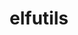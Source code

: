 ---
title: "elfutils"
layout: cache
categories: [package, develop]
meta: {"versions": ["0.186", "0.188", "0.189"], "compilers": ["gcc@=11.1.0", "gcc@=11.3.0", "gcc@=7.3.1", "gcc@=7.5.0", "oneapi@=2023.0.0", "oneapi@=2023.2.0"], "oss": ["amzn2", "ubuntu18.04", "ubuntu20.04", "ubuntu22.04"], "platforms": ["linux"], "targets": ["aarch64", "graviton2", "neoverse_n1", "ppc64le", "x86_64", "x86_64_v3"], "stacks": ["e4s-oneapi", "ml-linux-x86_64-cpu", "ml-linux-x86_64-cuda", "ml-linux-x86_64-rocm", "root", "tutorial"], "num_specs": 76, "num_specs_by_stack": {"root": 76, "e4s-oneapi": 4, "ml-linux-x86_64-cpu": 1, "ml-linux-x86_64-rocm": 1, "tutorial": 1, "ml-linux-x86_64-cuda": 1}}
spec_details: [{"hash": "dmlyrj4yqt5qxak7giy7v6u32i5ds4f5", "compiler": "gcc@=7.3.1", "versions": ["0.186"], "os": "amzn2", "platform": "linux", "target": "aarch64", "variants": ["~bzip2", "~debuginfod", "+nls", "~xz"], "stacks": ["root"], "size": "-", "tarball": "https://binaries.spack.io/develop/build_cache/linux-amzn2-aarch64/gcc-7.3.1/elfutils-0.186/linux-amzn2-aarch64-gcc-7.3.1-elfutils-0.186-dmlyrj4yqt5qxak7giy7v6u32i5ds4f5.spack"}, {"hash": "xpvce6hctidb6j6lhf72vfvb7spoipfh", "compiler": "gcc@=7.3.1", "versions": ["0.186"], "os": "amzn2", "platform": "linux", "target": "aarch64", "variants": ["~bzip2", "~debuginfod", "+nls", "~xz"], "stacks": ["root"], "size": "-", "tarball": "https://binaries.spack.io/develop/build_cache/linux-amzn2-aarch64/gcc-7.3.1/elfutils-0.186/linux-amzn2-aarch64-gcc-7.3.1-elfutils-0.186-xpvce6hctidb6j6lhf72vfvb7spoipfh.spack"}, {"hash": "3w3rmzmqxff7f66hko2ctra6ag7rkcar", "compiler": "gcc@=7.3.1", "versions": ["0.186"], "os": "amzn2", "platform": "linux", "target": "aarch64", "variants": ["~bzip2", "~debuginfod", "+nls", "~xz"], "stacks": ["root"], "size": "-", "tarball": "https://binaries.spack.io/develop/build_cache/linux-amzn2-aarch64/gcc-7.3.1/elfutils-0.186/linux-amzn2-aarch64-gcc-7.3.1-elfutils-0.186-3w3rmzmqxff7f66hko2ctra6ag7rkcar.spack"}, {"hash": "qxjgxkwlzhhztft22v2hymscfv2va6aa", "compiler": "gcc@=7.3.1", "versions": ["0.186"], "os": "amzn2", "platform": "linux", "target": "aarch64", "variants": ["~bzip2", "~debuginfod", "+nls", "~xz"], "stacks": ["root"], "size": "-", "tarball": "https://binaries.spack.io/develop/build_cache/linux-amzn2-aarch64/gcc-7.3.1/elfutils-0.186/linux-amzn2-aarch64-gcc-7.3.1-elfutils-0.186-qxjgxkwlzhhztft22v2hymscfv2va6aa.spack"}, {"hash": "3ya5dcn62k7llxeh4tsyl7xjymggbgy5", "compiler": "gcc@=7.3.1", "versions": ["0.188"], "os": "amzn2", "platform": "linux", "target": "aarch64", "variants": ["build_system=autotools", "~bzip2", "~debuginfod", "+nls", "~xz", "~zstd"], "stacks": ["root"], "size": "-", "tarball": "https://binaries.spack.io/develop/build_cache/linux-amzn2-aarch64/gcc-7.3.1/elfutils-0.188/linux-amzn2-aarch64-gcc-7.3.1-elfutils-0.188-3ya5dcn62k7llxeh4tsyl7xjymggbgy5.spack"}, {"hash": "6jj45xgkgu2l43dyk5bxq5ajeouhpmwk", "compiler": "gcc@=7.3.1", "versions": ["0.186"], "os": "amzn2", "platform": "linux", "target": "aarch64", "variants": ["~bzip2", "~debuginfod", "+nls", "~xz"], "stacks": ["root"], "size": "-", "tarball": "https://binaries.spack.io/develop/build_cache/linux-amzn2-aarch64/gcc-7.3.1/elfutils-0.186/linux-amzn2-aarch64-gcc-7.3.1-elfutils-0.186-6jj45xgkgu2l43dyk5bxq5ajeouhpmwk.spack"}, {"hash": "grpik2sqac2gifxpuk7g5jg6wukqapia", "compiler": "gcc@=7.3.1", "versions": ["0.189"], "os": "amzn2", "platform": "linux", "target": "aarch64", "variants": ["build_system=autotools", "~bzip2", "~debuginfod", "+nls", "~xz", "~zstd"], "stacks": ["root"], "size": "-", "tarball": "https://binaries.spack.io/develop/build_cache/linux-amzn2-aarch64/gcc-7.3.1/elfutils-0.189/linux-amzn2-aarch64-gcc-7.3.1-elfutils-0.189-grpik2sqac2gifxpuk7g5jg6wukqapia.spack"}, {"hash": "xlpz2kbtqggi3nxyklnyuu5pxtb76bpf", "compiler": "gcc@=7.3.1", "versions": ["0.189"], "os": "amzn2", "platform": "linux", "target": "aarch64", "variants": ["build_system=autotools", "~bzip2", "~debuginfod", "+nls", "~xz", "~zstd"], "stacks": ["root"], "size": "-", "tarball": "https://binaries.spack.io/develop/build_cache/linux-amzn2-aarch64/gcc-7.3.1/elfutils-0.189/linux-amzn2-aarch64-gcc-7.3.1-elfutils-0.189-xlpz2kbtqggi3nxyklnyuu5pxtb76bpf.spack"}, {"hash": "v7zao6fvfap36caqugueixawxhjcmskm", "compiler": "gcc@=7.3.1", "versions": ["0.189"], "os": "amzn2", "platform": "linux", "target": "aarch64", "variants": ["build_system=autotools", "~bzip2", "~debuginfod", "+nls", "~xz", "~zstd"], "stacks": ["root"], "size": "-", "tarball": "https://binaries.spack.io/develop/build_cache/linux-amzn2-aarch64/gcc-7.3.1/elfutils-0.189/linux-amzn2-aarch64-gcc-7.3.1-elfutils-0.189-v7zao6fvfap36caqugueixawxhjcmskm.spack"}, {"hash": "ju2z6uukwvncogq7mcjjba3kpxfiwhkq", "compiler": "gcc@=7.3.1", "versions": ["0.189"], "os": "amzn2", "platform": "linux", "target": "aarch64", "variants": ["build_system=autotools", "~bzip2", "~debuginfod", "+nls", "~xz", "~zstd"], "stacks": ["root"], "size": "-", "tarball": "https://binaries.spack.io/develop/build_cache/linux-amzn2-aarch64/gcc-7.3.1/elfutils-0.189/linux-amzn2-aarch64-gcc-7.3.1-elfutils-0.189-ju2z6uukwvncogq7mcjjba3kpxfiwhkq.spack"}, {"hash": "mvnp7logbddi6hcdxwwr44lhmpqrb2dh", "compiler": "gcc@=7.3.1", "versions": ["0.189"], "os": "amzn2", "platform": "linux", "target": "aarch64", "variants": ["build_system=autotools", "~debuginfod", "+nls"], "stacks": ["root"], "size": "-", "tarball": "https://binaries.spack.io/develop/build_cache/linux-amzn2-aarch64/gcc-7.3.1/elfutils-0.189/linux-amzn2-aarch64-gcc-7.3.1-elfutils-0.189-mvnp7logbddi6hcdxwwr44lhmpqrb2dh.spack"}, {"hash": "kdnyejj7uley2v35l3xik4ujt2ahlsgr", "compiler": "gcc@=7.3.1", "versions": ["0.189"], "os": "amzn2", "platform": "linux", "target": "aarch64", "variants": ["build_system=autotools", "~bzip2", "~debuginfod", "+nls", "~xz", "~zstd"], "stacks": ["root"], "size": "-", "tarball": "https://binaries.spack.io/develop/build_cache/linux-amzn2-aarch64/gcc-7.3.1/elfutils-0.189/linux-amzn2-aarch64-gcc-7.3.1-elfutils-0.189-kdnyejj7uley2v35l3xik4ujt2ahlsgr.spack"}, {"hash": "vqbxrjzzspt5spedh5zhlm2ajrikicdr", "compiler": "gcc@=7.3.1", "versions": ["0.186"], "os": "amzn2", "platform": "linux", "target": "graviton2", "variants": ["~bzip2", "~debuginfod", "+nls", "~xz"], "stacks": ["root"], "size": "-", "tarball": "https://binaries.spack.io/develop/build_cache/linux-amzn2-graviton2/gcc-7.3.1/elfutils-0.186/linux-amzn2-graviton2-gcc-7.3.1-elfutils-0.186-vqbxrjzzspt5spedh5zhlm2ajrikicdr.spack"}, {"hash": "v6djdtgintgqey3zpjmkbcwonjkeejdz", "compiler": "gcc@=7.3.1", "versions": ["0.186"], "os": "amzn2", "platform": "linux", "target": "graviton2", "variants": ["~bzip2", "~debuginfod", "+nls", "~xz"], "stacks": ["root"], "size": "-", "tarball": "https://binaries.spack.io/develop/build_cache/linux-amzn2-graviton2/gcc-7.3.1/elfutils-0.186/linux-amzn2-graviton2-gcc-7.3.1-elfutils-0.186-v6djdtgintgqey3zpjmkbcwonjkeejdz.spack"}, {"hash": "ao3a47gkoo3j2g4pdpvxqph2mcpufzlu", "compiler": "gcc@=7.3.1", "versions": ["0.186"], "os": "amzn2", "platform": "linux", "target": "graviton2", "variants": ["~bzip2", "~debuginfod", "+nls", "~xz"], "stacks": ["root"], "size": "-", "tarball": "https://binaries.spack.io/develop/build_cache/linux-amzn2-graviton2/gcc-7.3.1/elfutils-0.186/linux-amzn2-graviton2-gcc-7.3.1-elfutils-0.186-ao3a47gkoo3j2g4pdpvxqph2mcpufzlu.spack"}, {"hash": "i4rrif3gqp4sptnxfrg4i75cblfix55p", "compiler": "gcc@=7.3.1", "versions": ["0.186"], "os": "amzn2", "platform": "linux", "target": "graviton2", "variants": ["~bzip2", "~debuginfod", "+nls", "~xz"], "stacks": ["root"], "size": "-", "tarball": "https://binaries.spack.io/develop/build_cache/linux-amzn2-graviton2/gcc-7.3.1/elfutils-0.186/linux-amzn2-graviton2-gcc-7.3.1-elfutils-0.186-i4rrif3gqp4sptnxfrg4i75cblfix55p.spack"}, {"hash": "7ohrxmtwppl737udnyhtatfl2bocsxl7", "compiler": "gcc@=7.3.1", "versions": ["0.186"], "os": "amzn2", "platform": "linux", "target": "graviton2", "variants": ["~bzip2", "~debuginfod", "+nls", "~xz"], "stacks": ["root"], "size": "-", "tarball": "https://binaries.spack.io/develop/build_cache/linux-amzn2-graviton2/gcc-7.3.1/elfutils-0.186/linux-amzn2-graviton2-gcc-7.3.1-elfutils-0.186-7ohrxmtwppl737udnyhtatfl2bocsxl7.spack"}, {"hash": "jggmmorzrdq7cqlhkkjjogpwufuwmeuq", "compiler": "gcc@=7.3.1", "versions": ["0.186"], "os": "amzn2", "platform": "linux", "target": "graviton2", "variants": ["~bzip2", "~debuginfod", "+nls", "~xz"], "stacks": ["root"], "size": "-", "tarball": "https://binaries.spack.io/develop/build_cache/linux-amzn2-graviton2/gcc-7.3.1/elfutils-0.186/linux-amzn2-graviton2-gcc-7.3.1-elfutils-0.186-jggmmorzrdq7cqlhkkjjogpwufuwmeuq.spack"}, {"hash": "nxulngmqdblqjuq4kax7hzypaieca56a", "compiler": "gcc@=7.3.1", "versions": ["0.188"], "os": "amzn2", "platform": "linux", "target": "neoverse_n1", "variants": ["build_system=autotools", "~bzip2", "~debuginfod", "+nls", "~xz", "~zstd"], "stacks": ["root"], "size": "-", "tarball": "https://binaries.spack.io/develop/build_cache/linux-amzn2-neoverse_n1/gcc-7.3.1/elfutils-0.188/linux-amzn2-neoverse_n1-gcc-7.3.1-elfutils-0.188-nxulngmqdblqjuq4kax7hzypaieca56a.spack"}, {"hash": "pdszdqvhg4uox3fkoqswegh6dy7firx6", "compiler": "gcc@=7.3.1", "versions": ["0.189"], "os": "amzn2", "platform": "linux", "target": "neoverse_n1", "variants": ["build_system=autotools", "~bzip2", "~debuginfod", "+nls", "~xz", "~zstd"], "stacks": ["root"], "size": "-", "tarball": "https://binaries.spack.io/develop/build_cache/linux-amzn2-neoverse_n1/gcc-7.3.1/elfutils-0.189/linux-amzn2-neoverse_n1-gcc-7.3.1-elfutils-0.189-pdszdqvhg4uox3fkoqswegh6dy7firx6.spack"}, {"hash": "ghz5h3gaatbpsag4pp4md7b7enpecstf", "compiler": "gcc@=7.3.1", "versions": ["0.189"], "os": "amzn2", "platform": "linux", "target": "neoverse_n1", "variants": ["build_system=autotools", "~bzip2", "~debuginfod", "+nls", "~xz", "~zstd"], "stacks": ["root"], "size": "-", "tarball": "https://binaries.spack.io/develop/build_cache/linux-amzn2-neoverse_n1/gcc-7.3.1/elfutils-0.189/linux-amzn2-neoverse_n1-gcc-7.3.1-elfutils-0.189-ghz5h3gaatbpsag4pp4md7b7enpecstf.spack"}, {"hash": "xxt7dbkdmy4lioyhpjq6i7cjzgga5o3k", "compiler": "gcc@=7.3.1", "versions": ["0.189"], "os": "amzn2", "platform": "linux", "target": "neoverse_n1", "variants": ["build_system=autotools", "~bzip2", "~debuginfod", "+nls", "~xz", "~zstd"], "stacks": ["root"], "size": "-", "tarball": "https://binaries.spack.io/develop/build_cache/linux-amzn2-neoverse_n1/gcc-7.3.1/elfutils-0.189/linux-amzn2-neoverse_n1-gcc-7.3.1-elfutils-0.189-xxt7dbkdmy4lioyhpjq6i7cjzgga5o3k.spack"}, {"hash": "wh5mh5e4wmk722old6p2ddqmtosbmg2d", "compiler": "gcc@=7.3.1", "versions": ["0.189"], "os": "amzn2", "platform": "linux", "target": "neoverse_n1", "variants": ["build_system=autotools", "~debuginfod", "+nls"], "stacks": ["root"], "size": "-", "tarball": "https://binaries.spack.io/develop/build_cache/linux-amzn2-neoverse_n1/gcc-7.3.1/elfutils-0.189/linux-amzn2-neoverse_n1-gcc-7.3.1-elfutils-0.189-wh5mh5e4wmk722old6p2ddqmtosbmg2d.spack"}, {"hash": "htdd2otoj7eorqijh4ekfxpskmxtjpj5", "compiler": "gcc@=7.3.1", "versions": ["0.189"], "os": "amzn2", "platform": "linux", "target": "neoverse_n1", "variants": ["build_system=autotools", "~bzip2", "~debuginfod", "+nls", "~xz", "~zstd"], "stacks": ["root"], "size": "-", "tarball": "https://binaries.spack.io/develop/build_cache/linux-amzn2-neoverse_n1/gcc-7.3.1/elfutils-0.189/linux-amzn2-neoverse_n1-gcc-7.3.1-elfutils-0.189-htdd2otoj7eorqijh4ekfxpskmxtjpj5.spack"}, {"hash": "4i6hliezye64k27lfwe4at3k7uvdcod4", "compiler": "gcc@=7.3.1", "versions": ["0.189"], "os": "amzn2", "platform": "linux", "target": "neoverse_n1", "variants": ["build_system=autotools", "~bzip2", "~debuginfod", "+nls", "~xz", "~zstd"], "stacks": ["root"], "size": "-", "tarball": "https://binaries.spack.io/develop/build_cache/linux-amzn2-neoverse_n1/gcc-7.3.1/elfutils-0.189/linux-amzn2-neoverse_n1-gcc-7.3.1-elfutils-0.189-4i6hliezye64k27lfwe4at3k7uvdcod4.spack"}, {"hash": "ydu4i2eijmse4gdxvfoka5heqcjfted7", "compiler": "gcc@=7.3.1", "versions": ["0.186"], "os": "amzn2", "platform": "linux", "target": "x86_64_v3", "variants": ["~bzip2", "~debuginfod", "+nls", "~xz"], "stacks": ["root"], "size": "-", "tarball": "https://binaries.spack.io/develop/build_cache/linux-amzn2-x86_64_v3/gcc-7.3.1/elfutils-0.186/linux-amzn2-x86_64_v3-gcc-7.3.1-elfutils-0.186-ydu4i2eijmse4gdxvfoka5heqcjfted7.spack"}, {"hash": "xje5j47ma664yapprbjjurvgw53d4oqk", "compiler": "gcc@=7.3.1", "versions": ["0.186"], "os": "amzn2", "platform": "linux", "target": "x86_64_v3", "variants": ["~bzip2", "~debuginfod", "+nls", "~xz"], "stacks": ["root"], "size": "-", "tarball": "https://binaries.spack.io/develop/build_cache/linux-amzn2-x86_64_v3/gcc-7.3.1/elfutils-0.186/linux-amzn2-x86_64_v3-gcc-7.3.1-elfutils-0.186-xje5j47ma664yapprbjjurvgw53d4oqk.spack"}, {"hash": "mdaehaj5lmt5ykq5w5a6yilgaatva5lj", "compiler": "gcc@=7.3.1", "versions": ["0.186"], "os": "amzn2", "platform": "linux", "target": "x86_64_v3", "variants": ["~bzip2", "~debuginfod", "+nls", "~xz"], "stacks": ["root"], "size": "-", "tarball": "https://binaries.spack.io/develop/build_cache/linux-amzn2-x86_64_v3/gcc-7.3.1/elfutils-0.186/linux-amzn2-x86_64_v3-gcc-7.3.1-elfutils-0.186-mdaehaj5lmt5ykq5w5a6yilgaatva5lj.spack"}, {"hash": "dqmw47b5rxktktoap5i2nkbkami3n4hc", "compiler": "gcc@=7.3.1", "versions": ["0.188"], "os": "amzn2", "platform": "linux", "target": "x86_64_v3", "variants": ["build_system=autotools", "~bzip2", "~debuginfod", "+nls", "~xz", "~zstd"], "stacks": ["root"], "size": "-", "tarball": "https://binaries.spack.io/develop/build_cache/linux-amzn2-x86_64_v3/gcc-7.3.1/elfutils-0.188/linux-amzn2-x86_64_v3-gcc-7.3.1-elfutils-0.188-dqmw47b5rxktktoap5i2nkbkami3n4hc.spack"}, {"hash": "5qpfzxlkeov5zsp2m4yrz7kaueed4qtp", "compiler": "gcc@=7.3.1", "versions": ["0.186"], "os": "amzn2", "platform": "linux", "target": "x86_64_v3", "variants": ["~bzip2", "~debuginfod", "+nls", "~xz"], "stacks": ["root"], "size": "-", "tarball": "https://binaries.spack.io/develop/build_cache/linux-amzn2-x86_64_v3/gcc-7.3.1/elfutils-0.186/linux-amzn2-x86_64_v3-gcc-7.3.1-elfutils-0.186-5qpfzxlkeov5zsp2m4yrz7kaueed4qtp.spack"}, {"hash": "s6bffmfg5rgceotqzcaeyfh2ihg2p34g", "compiler": "gcc@=7.3.1", "versions": ["0.186"], "os": "amzn2", "platform": "linux", "target": "x86_64_v3", "variants": ["~bzip2", "~debuginfod", "+nls", "~xz"], "stacks": ["root"], "size": "-", "tarball": "https://binaries.spack.io/develop/build_cache/linux-amzn2-x86_64_v3/gcc-7.3.1/elfutils-0.186/linux-amzn2-x86_64_v3-gcc-7.3.1-elfutils-0.186-s6bffmfg5rgceotqzcaeyfh2ihg2p34g.spack"}, {"hash": "24urgv5fzmdg4emosp2fa5jp2m7kml2z", "compiler": "gcc@=7.3.1", "versions": ["0.186"], "os": "amzn2", "platform": "linux", "target": "x86_64_v3", "variants": ["~bzip2", "~debuginfod", "+nls", "~xz"], "stacks": ["root"], "size": "-", "tarball": "https://binaries.spack.io/develop/build_cache/linux-amzn2-x86_64_v3/gcc-7.3.1/elfutils-0.186/linux-amzn2-x86_64_v3-gcc-7.3.1-elfutils-0.186-24urgv5fzmdg4emosp2fa5jp2m7kml2z.spack"}, {"hash": "axp4atgksh4tawicjxeugwsf7gla2fqt", "compiler": "gcc@=7.3.1", "versions": ["0.189"], "os": "amzn2", "platform": "linux", "target": "x86_64_v3", "variants": ["build_system=autotools", "~bzip2", "~debuginfod", "+nls", "~xz", "~zstd"], "stacks": ["root"], "size": "-", "tarball": "https://binaries.spack.io/develop/build_cache/linux-amzn2-x86_64_v3/gcc-7.3.1/elfutils-0.189/linux-amzn2-x86_64_v3-gcc-7.3.1-elfutils-0.189-axp4atgksh4tawicjxeugwsf7gla2fqt.spack"}, {"hash": "blyk2bb2aynctze2ythatlangeaugzh2", "compiler": "gcc@=7.3.1", "versions": ["0.189"], "os": "amzn2", "platform": "linux", "target": "x86_64_v3", "variants": ["build_system=autotools", "~debuginfod", "+nls"], "stacks": ["root"], "size": "-", "tarball": "https://binaries.spack.io/develop/build_cache/linux-amzn2-x86_64_v3/gcc-7.3.1/elfutils-0.189/linux-amzn2-x86_64_v3-gcc-7.3.1-elfutils-0.189-blyk2bb2aynctze2ythatlangeaugzh2.spack"}, {"hash": "l2df6funq2sd2cbkzbwy3azcxnzfx37i", "compiler": "gcc@=7.3.1", "versions": ["0.189"], "os": "amzn2", "platform": "linux", "target": "x86_64_v3", "variants": ["build_system=autotools", "~bzip2", "~debuginfod", "+nls", "~xz", "~zstd"], "stacks": ["root"], "size": "-", "tarball": "https://binaries.spack.io/develop/build_cache/linux-amzn2-x86_64_v3/gcc-7.3.1/elfutils-0.189/linux-amzn2-x86_64_v3-gcc-7.3.1-elfutils-0.189-l2df6funq2sd2cbkzbwy3azcxnzfx37i.spack"}, {"hash": "quo5x3rm3qmjryffuk7b63cqmxkoicfu", "compiler": "gcc@=7.3.1", "versions": ["0.189"], "os": "amzn2", "platform": "linux", "target": "x86_64_v3", "variants": ["build_system=autotools", "~bzip2", "~debuginfod", "+nls", "~xz", "~zstd"], "stacks": ["root"], "size": "-", "tarball": "https://binaries.spack.io/develop/build_cache/linux-amzn2-x86_64_v3/gcc-7.3.1/elfutils-0.189/linux-amzn2-x86_64_v3-gcc-7.3.1-elfutils-0.189-quo5x3rm3qmjryffuk7b63cqmxkoicfu.spack"}, {"hash": "45b3qiwsn4pyudvnq2k4nalsvzhtkkhj", "compiler": "gcc@=7.3.1", "versions": ["0.189"], "os": "amzn2", "platform": "linux", "target": "x86_64_v3", "variants": ["build_system=autotools", "~bzip2", "~debuginfod", "+nls", "~xz", "~zstd"], "stacks": ["root"], "size": "-", "tarball": "https://binaries.spack.io/develop/build_cache/linux-amzn2-x86_64_v3/gcc-7.3.1/elfutils-0.189/linux-amzn2-x86_64_v3-gcc-7.3.1-elfutils-0.189-45b3qiwsn4pyudvnq2k4nalsvzhtkkhj.spack"}, {"hash": "667ezptr4fkg3gzniirxg4kolo37szlk", "compiler": "gcc@=7.3.1", "versions": ["0.189"], "os": "amzn2", "platform": "linux", "target": "x86_64_v3", "variants": ["build_system=autotools", "~bzip2", "~debuginfod", "+nls", "~xz", "~zstd"], "stacks": ["root"], "size": "-", "tarball": "https://binaries.spack.io/develop/build_cache/linux-amzn2-x86_64_v3/gcc-7.3.1/elfutils-0.189/linux-amzn2-x86_64_v3-gcc-7.3.1-elfutils-0.189-667ezptr4fkg3gzniirxg4kolo37szlk.spack"}, {"hash": "p7tkbv2cei2jkdjfdjvfhjc7wgksn5ua", "compiler": "gcc@=7.5.0", "versions": ["0.186"], "os": "ubuntu18.04", "platform": "linux", "target": "x86_64", "variants": ["~bzip2", "~debuginfod", "+nls", "~xz"], "stacks": ["root"], "size": "-", "tarball": "https://binaries.spack.io/develop/build_cache/linux-ubuntu18.04-x86_64/gcc-7.5.0/elfutils-0.186/linux-ubuntu18.04-x86_64-gcc-7.5.0-elfutils-0.186-p7tkbv2cei2jkdjfdjvfhjc7wgksn5ua.spack"}, {"hash": "rcrcxl3zhckht6q5pqgljirqbnstab5k", "compiler": "gcc@=7.5.0", "versions": ["0.186"], "os": "ubuntu18.04", "platform": "linux", "target": "x86_64", "variants": ["~bzip2", "~debuginfod", "+nls", "~xz"], "stacks": ["root"], "size": "-", "tarball": "https://binaries.spack.io/develop/build_cache/linux-ubuntu18.04-x86_64/gcc-7.5.0/elfutils-0.186/linux-ubuntu18.04-x86_64-gcc-7.5.0-elfutils-0.186-rcrcxl3zhckht6q5pqgljirqbnstab5k.spack"}, {"hash": "rx7mzt67zooqah4yxhfgrwfkkx3k2oey", "compiler": "gcc@=7.5.0", "versions": ["0.186"], "os": "ubuntu18.04", "platform": "linux", "target": "x86_64", "variants": ["~bzip2", "~debuginfod", "+nls", "~xz"], "stacks": ["root"], "size": "-", "tarball": "https://binaries.spack.io/develop/build_cache/linux-ubuntu18.04-x86_64/gcc-7.5.0/elfutils-0.186/linux-ubuntu18.04-x86_64-gcc-7.5.0-elfutils-0.186-rx7mzt67zooqah4yxhfgrwfkkx3k2oey.spack"}, {"hash": "qcaqothzakfo4ttlrzagqyzs4dhky7di", "compiler": "gcc@=7.5.0", "versions": ["0.186"], "os": "ubuntu18.04", "platform": "linux", "target": "x86_64", "variants": ["~bzip2", "~debuginfod", "+nls", "~xz"], "stacks": ["root"], "size": "-", "tarball": "https://binaries.spack.io/develop/build_cache/linux-ubuntu18.04-x86_64/gcc-7.5.0/elfutils-0.186/linux-ubuntu18.04-x86_64-gcc-7.5.0-elfutils-0.186-qcaqothzakfo4ttlrzagqyzs4dhky7di.spack"}, {"hash": "buw4tbjaz7sqxuqqkrknth7zh3chc6m3", "compiler": "gcc@=7.5.0", "versions": ["0.186"], "os": "ubuntu18.04", "platform": "linux", "target": "x86_64", "variants": ["~bzip2", "~debuginfod", "+nls", "~xz"], "stacks": ["root"], "size": "-", "tarball": "https://binaries.spack.io/develop/build_cache/linux-ubuntu18.04-x86_64/gcc-7.5.0/elfutils-0.186/linux-ubuntu18.04-x86_64-gcc-7.5.0-elfutils-0.186-buw4tbjaz7sqxuqqkrknth7zh3chc6m3.spack"}, {"hash": "w6nxwzk353pqvg3mglewv6egn34kobqa", "compiler": "gcc@=7.5.0", "versions": ["0.186"], "os": "ubuntu18.04", "platform": "linux", "target": "x86_64", "variants": ["~bzip2", "~debuginfod", "+nls", "~xz"], "stacks": ["root"], "size": "-", "tarball": "https://binaries.spack.io/develop/build_cache/linux-ubuntu18.04-x86_64/gcc-7.5.0/elfutils-0.186/linux-ubuntu18.04-x86_64-gcc-7.5.0-elfutils-0.186-w6nxwzk353pqvg3mglewv6egn34kobqa.spack"}, {"hash": "hpg5q6j2rh3kw47lyuyltoupiyrivliq", "compiler": "gcc@=7.5.0", "versions": ["0.186"], "os": "ubuntu18.04", "platform": "linux", "target": "x86_64", "variants": ["~bzip2", "~debuginfod", "+nls", "~xz"], "stacks": ["root"], "size": "-", "tarball": "https://binaries.spack.io/develop/build_cache/linux-ubuntu18.04-x86_64/gcc-7.5.0/elfutils-0.186/linux-ubuntu18.04-x86_64-gcc-7.5.0-elfutils-0.186-hpg5q6j2rh3kw47lyuyltoupiyrivliq.spack"}, {"hash": "jzgkzlv6itoqnrjbz2eirhdycu4cwpk3", "compiler": "gcc@=7.5.0", "versions": ["0.186"], "os": "ubuntu18.04", "platform": "linux", "target": "x86_64", "variants": ["~bzip2", "~debuginfod", "+nls", "~xz"], "stacks": ["root"], "size": "-", "tarball": "https://binaries.spack.io/develop/build_cache/linux-ubuntu18.04-x86_64/gcc-7.5.0/elfutils-0.186/linux-ubuntu18.04-x86_64-gcc-7.5.0-elfutils-0.186-jzgkzlv6itoqnrjbz2eirhdycu4cwpk3.spack"}, {"hash": "ehp46cecdyss6rg773avp5vmnzxy2to3", "compiler": "gcc@=7.5.0", "versions": ["0.186"], "os": "ubuntu18.04", "platform": "linux", "target": "x86_64", "variants": ["~bzip2", "~debuginfod", "+nls", "~xz"], "stacks": ["root"], "size": "-", "tarball": "https://binaries.spack.io/develop/build_cache/linux-ubuntu18.04-x86_64/gcc-7.5.0/elfutils-0.186/linux-ubuntu18.04-x86_64-gcc-7.5.0-elfutils-0.186-ehp46cecdyss6rg773avp5vmnzxy2to3.spack"}, {"hash": "q4vpzj44vhzsnx46buop6322borltlxw", "compiler": "gcc@=7.5.0", "versions": ["0.189"], "os": "ubuntu18.04", "platform": "linux", "target": "x86_64", "variants": ["build_system=autotools", "~bzip2", "~debuginfod", "+nls", "~xz", "~zstd"], "stacks": ["root"], "size": "-", "tarball": "https://binaries.spack.io/develop/build_cache/linux-ubuntu18.04-x86_64/gcc-7.5.0/elfutils-0.189/linux-ubuntu18.04-x86_64-gcc-7.5.0-elfutils-0.189-q4vpzj44vhzsnx46buop6322borltlxw.spack"}, {"hash": "lcec3mzo5vfymy7kzulxcf5i5wakv6p5", "compiler": "gcc@=7.5.0", "versions": ["0.189"], "os": "ubuntu18.04", "platform": "linux", "target": "x86_64_v3", "variants": ["build_system=autotools", "~bzip2", "~debuginfod", "+nls", "~xz", "~zstd"], "stacks": ["root"], "size": "-", "tarball": "https://binaries.spack.io/develop/build_cache/linux-ubuntu18.04-x86_64_v3/gcc-7.5.0/elfutils-0.189/linux-ubuntu18.04-x86_64_v3-gcc-7.5.0-elfutils-0.189-lcec3mzo5vfymy7kzulxcf5i5wakv6p5.spack"}, {"hash": "7uwetncagmzr3zfllpxmuocxtwwqvqqn", "compiler": "gcc@=7.5.0", "versions": ["0.189"], "os": "ubuntu18.04", "platform": "linux", "target": "x86_64_v3", "variants": ["build_system=autotools", "~bzip2", "~debuginfod", "+nls", "~xz", "~zstd"], "stacks": ["root"], "size": "-", "tarball": "https://binaries.spack.io/develop/build_cache/linux-ubuntu18.04-x86_64_v3/gcc-7.5.0/elfutils-0.189/linux-ubuntu18.04-x86_64_v3-gcc-7.5.0-elfutils-0.189-7uwetncagmzr3zfllpxmuocxtwwqvqqn.spack"}, {"hash": "g5ahojbop5raijtp2eyxsextqm2jd7wc", "compiler": "gcc@=7.5.0", "versions": ["0.189"], "os": "ubuntu18.04", "platform": "linux", "target": "x86_64_v3", "variants": ["build_system=autotools", "~bzip2", "~debuginfod", "+nls", "~xz", "~zstd"], "stacks": ["root"], "size": "-", "tarball": "https://binaries.spack.io/develop/build_cache/linux-ubuntu18.04-x86_64_v3/gcc-7.5.0/elfutils-0.189/linux-ubuntu18.04-x86_64_v3-gcc-7.5.0-elfutils-0.189-g5ahojbop5raijtp2eyxsextqm2jd7wc.spack"}, {"hash": "74bz4ri5oke5e3wrdyad5syt42wkhbgv", "compiler": "gcc@=7.5.0", "versions": ["0.189"], "os": "ubuntu18.04", "platform": "linux", "target": "x86_64_v3", "variants": ["build_system=autotools", "~bzip2", "~debuginfod", "+nls", "~xz", "~zstd"], "stacks": ["root"], "size": "-", "tarball": "https://binaries.spack.io/develop/build_cache/linux-ubuntu18.04-x86_64_v3/gcc-7.5.0/elfutils-0.189/linux-ubuntu18.04-x86_64_v3-gcc-7.5.0-elfutils-0.189-74bz4ri5oke5e3wrdyad5syt42wkhbgv.spack"}, {"hash": "rctwvoabc5jj5vjvcwubxmfqjsdcugmb", "compiler": "gcc@=7.5.0", "versions": ["0.189"], "os": "ubuntu18.04", "platform": "linux", "target": "x86_64_v3", "variants": ["build_system=autotools", "~debuginfod", "+nls"], "stacks": ["root"], "size": "-", "tarball": "https://binaries.spack.io/develop/build_cache/linux-ubuntu18.04-x86_64_v3/gcc-7.5.0/elfutils-0.189/linux-ubuntu18.04-x86_64_v3-gcc-7.5.0-elfutils-0.189-rctwvoabc5jj5vjvcwubxmfqjsdcugmb.spack"}, {"hash": "g6z7gga26imhtb3eaovtpkg2bycfihcj", "compiler": "gcc@=7.5.0", "versions": ["0.189"], "os": "ubuntu18.04", "platform": "linux", "target": "x86_64_v3", "variants": ["build_system=autotools", "~bzip2", "~debuginfod", "+nls", "~xz", "~zstd"], "stacks": ["root"], "size": "-", "tarball": "https://binaries.spack.io/develop/build_cache/linux-ubuntu18.04-x86_64_v3/gcc-7.5.0/elfutils-0.189/linux-ubuntu18.04-x86_64_v3-gcc-7.5.0-elfutils-0.189-g6z7gga26imhtb3eaovtpkg2bycfihcj.spack"}, {"hash": "a3fphgp332eodvexy2a6gbox4ubph6li", "compiler": "gcc@=11.1.0", "versions": ["0.189"], "os": "ubuntu20.04", "platform": "linux", "target": "ppc64le", "variants": ["build_system=autotools", "+bzip2", "~debuginfod", "~nls", "+xz", "~zstd"], "stacks": ["root"], "size": "-", "tarball": "https://binaries.spack.io/develop/build_cache/linux-ubuntu20.04-ppc64le/gcc-11.1.0/elfutils-0.189/linux-ubuntu20.04-ppc64le-gcc-11.1.0-elfutils-0.189-a3fphgp332eodvexy2a6gbox4ubph6li.spack"}, {"hash": "iaedlypbfdcr7rqrg46wokgjlioqszpp", "compiler": "gcc@=11.1.0", "versions": ["0.189"], "os": "ubuntu20.04", "platform": "linux", "target": "ppc64le", "variants": ["build_system=autotools", "+bzip2", "~debuginfod", "~nls", "+xz", "~zstd"], "stacks": ["root"], "size": "-", "tarball": "https://binaries.spack.io/develop/build_cache/linux-ubuntu20.04-ppc64le/gcc-11.1.0/elfutils-0.189/linux-ubuntu20.04-ppc64le-gcc-11.1.0-elfutils-0.189-iaedlypbfdcr7rqrg46wokgjlioqszpp.spack"}, {"hash": "zsbvaxy6z6g4nvybn3ieoxp7p3rurnkn", "compiler": "gcc@=11.1.0", "versions": ["0.189"], "os": "ubuntu20.04", "platform": "linux", "target": "ppc64le", "variants": ["build_system=autotools", "~debuginfod", "~nls"], "stacks": ["root"], "size": "-", "tarball": "https://binaries.spack.io/develop/build_cache/linux-ubuntu20.04-ppc64le/gcc-11.1.0/elfutils-0.189/linux-ubuntu20.04-ppc64le-gcc-11.1.0-elfutils-0.189-zsbvaxy6z6g4nvybn3ieoxp7p3rurnkn.spack"}, {"hash": "556ejvjehey3ve7q4izraihk43cl5yae", "compiler": "gcc@=11.1.0", "versions": ["0.189"], "os": "ubuntu20.04", "platform": "linux", "target": "ppc64le", "variants": ["build_system=autotools", "+bzip2", "~debuginfod", "~nls", "+xz", "~zstd"], "stacks": ["root"], "size": "-", "tarball": "https://binaries.spack.io/develop/build_cache/linux-ubuntu20.04-ppc64le/gcc-11.1.0/elfutils-0.189/linux-ubuntu20.04-ppc64le-gcc-11.1.0-elfutils-0.189-556ejvjehey3ve7q4izraihk43cl5yae.spack"}, {"hash": "6b7duyo7oyigqnxhaok6dctlr4iipqiq", "compiler": "oneapi@=2023.0.0", "versions": ["0.189"], "os": "ubuntu20.04", "platform": "linux", "target": "x86_64", "variants": ["build_system=autotools", "+bzip2", "~debuginfod", "~nls", "+xz", "~zstd"], "stacks": ["root", "e4s-oneapi"], "size": "-", "tarball": "https://binaries.spack.io/develop/build_cache/linux-ubuntu20.04-x86_64/oneapi-2023.0.0/elfutils-0.189/linux-ubuntu20.04-x86_64-oneapi-2023.0.0-elfutils-0.189-6b7duyo7oyigqnxhaok6dctlr4iipqiq.spack"}, {"hash": "bcwkp6divfnor7umj3yqdudttcu3hmh5", "compiler": "oneapi@=2023.0.0", "versions": ["0.189"], "os": "ubuntu20.04", "platform": "linux", "target": "x86_64", "variants": ["build_system=autotools", "~debuginfod", "~nls"], "stacks": ["root", "e4s-oneapi"], "size": "-", "tarball": "https://binaries.spack.io/develop/build_cache/linux-ubuntu20.04-x86_64/oneapi-2023.0.0/elfutils-0.189/linux-ubuntu20.04-x86_64-oneapi-2023.0.0-elfutils-0.189-bcwkp6divfnor7umj3yqdudttcu3hmh5.spack"}, {"hash": "xe6idr2ohmriyyquhhrzsvsgd7iayul4", "compiler": "oneapi@=2023.0.0", "versions": ["0.189"], "os": "ubuntu20.04", "platform": "linux", "target": "x86_64", "variants": ["build_system=autotools", "+bzip2", "~debuginfod", "~nls", "+xz", "~zstd"], "stacks": ["root"], "size": "-", "tarball": "https://binaries.spack.io/develop/build_cache/linux-ubuntu20.04-x86_64/oneapi-2023.0.0/elfutils-0.189/linux-ubuntu20.04-x86_64-oneapi-2023.0.0-elfutils-0.189-xe6idr2ohmriyyquhhrzsvsgd7iayul4.spack"}, {"hash": "3ju5lbykp2ylx62wz256logohkuxihuo", "compiler": "oneapi@=2023.0.0", "versions": ["0.189"], "os": "ubuntu20.04", "platform": "linux", "target": "x86_64", "variants": ["build_system=autotools", "+bzip2", "~debuginfod", "~nls", "+xz", "~zstd"], "stacks": ["root", "e4s-oneapi"], "size": "-", "tarball": "https://binaries.spack.io/develop/build_cache/linux-ubuntu20.04-x86_64/oneapi-2023.0.0/elfutils-0.189/linux-ubuntu20.04-x86_64-oneapi-2023.0.0-elfutils-0.189-3ju5lbykp2ylx62wz256logohkuxihuo.spack"}, {"hash": "vlvccaesvptphb64hsuzepxovhcjn6mg", "compiler": "oneapi@=2023.2.0", "versions": ["0.189"], "os": "ubuntu20.04", "platform": "linux", "target": "x86_64", "variants": ["build_system=autotools", "~debuginfod", "~nls"], "stacks": ["root", "e4s-oneapi"], "size": "-", "tarball": "https://binaries.spack.io/develop/build_cache/linux-ubuntu20.04-x86_64/oneapi-2023.2.0/elfutils-0.189/linux-ubuntu20.04-x86_64-oneapi-2023.2.0-elfutils-0.189-vlvccaesvptphb64hsuzepxovhcjn6mg.spack"}, {"hash": "qs4gbloi5eokg2ylpsrywtqugh4t5rbl", "compiler": "gcc@=11.1.0", "versions": ["0.189"], "os": "ubuntu20.04", "platform": "linux", "target": "x86_64_v3", "variants": ["build_system=autotools", "+bzip2", "~debuginfod", "~nls", "+xz", "~zstd"], "stacks": ["root"], "size": "-", "tarball": "https://binaries.spack.io/develop/build_cache/linux-ubuntu20.04-x86_64_v3/gcc-11.1.0/elfutils-0.189/linux-ubuntu20.04-x86_64_v3-gcc-11.1.0-elfutils-0.189-qs4gbloi5eokg2ylpsrywtqugh4t5rbl.spack"}, {"hash": "neznxc5jmqkp7okzm3c4ev7rp3iqnwpq", "compiler": "gcc@=11.1.0", "versions": ["0.189"], "os": "ubuntu20.04", "platform": "linux", "target": "x86_64_v3", "variants": ["build_system=autotools", "+bzip2", "~debuginfod", "~nls", "+xz", "~zstd"], "stacks": ["root"], "size": "-", "tarball": "https://binaries.spack.io/develop/build_cache/linux-ubuntu20.04-x86_64_v3/gcc-11.1.0/elfutils-0.189/linux-ubuntu20.04-x86_64_v3-gcc-11.1.0-elfutils-0.189-neznxc5jmqkp7okzm3c4ev7rp3iqnwpq.spack"}, {"hash": "ed63ux6fe6ebkfhoxhayk74cwslwn2r6", "compiler": "gcc@=11.1.0", "versions": ["0.189"], "os": "ubuntu20.04", "platform": "linux", "target": "x86_64_v3", "variants": ["build_system=autotools", "+bzip2", "~debuginfod", "~nls", "+xz", "~zstd"], "stacks": ["root"], "size": "-", "tarball": "https://binaries.spack.io/develop/build_cache/linux-ubuntu20.04-x86_64_v3/gcc-11.1.0/elfutils-0.189/linux-ubuntu20.04-x86_64_v3-gcc-11.1.0-elfutils-0.189-ed63ux6fe6ebkfhoxhayk74cwslwn2r6.spack"}, {"hash": "d77v3usikcoin4tf6x4myhgjl6rxrunv", "compiler": "gcc@=11.1.0", "versions": ["0.189"], "os": "ubuntu20.04", "platform": "linux", "target": "x86_64_v3", "variants": ["build_system=autotools", "~debuginfod", "~nls"], "stacks": ["root"], "size": "-", "tarball": "https://binaries.spack.io/develop/build_cache/linux-ubuntu20.04-x86_64_v3/gcc-11.1.0/elfutils-0.189/linux-ubuntu20.04-x86_64_v3-gcc-11.1.0-elfutils-0.189-d77v3usikcoin4tf6x4myhgjl6rxrunv.spack"}, {"hash": "yu52nkpwax4s3rvzbohyhjgzmjcm7muq", "compiler": "gcc@=11.1.0", "versions": ["0.189"], "os": "ubuntu20.04", "platform": "linux", "target": "x86_64_v3", "variants": ["build_system=autotools", "~bzip2", "~debuginfod", "+nls", "~xz", "~zstd"], "stacks": ["root"], "size": "-", "tarball": "https://binaries.spack.io/develop/build_cache/linux-ubuntu20.04-x86_64_v3/gcc-11.1.0/elfutils-0.189/linux-ubuntu20.04-x86_64_v3-gcc-11.1.0-elfutils-0.189-yu52nkpwax4s3rvzbohyhjgzmjcm7muq.spack"}, {"hash": "6qtlqfejuddyjw3nz5wgspgjccxbrvau", "compiler": "gcc@=11.1.0", "versions": ["0.189"], "os": "ubuntu20.04", "platform": "linux", "target": "x86_64_v3", "variants": ["build_system=autotools", "~debuginfod", "+nls"], "stacks": ["root"], "size": "-", "tarball": "https://binaries.spack.io/develop/build_cache/linux-ubuntu20.04-x86_64_v3/gcc-11.1.0/elfutils-0.189/linux-ubuntu20.04-x86_64_v3-gcc-11.1.0-elfutils-0.189-6qtlqfejuddyjw3nz5wgspgjccxbrvau.spack"}, {"hash": "up7kewci3y4trsisrfkn5ssc4ah6tdsg", "compiler": "gcc@=11.1.0", "versions": ["0.189"], "os": "ubuntu20.04", "platform": "linux", "target": "x86_64_v3", "variants": ["build_system=autotools", "~bzip2", "~debuginfod", "+nls", "~xz", "~zstd"], "stacks": ["root"], "size": "-", "tarball": "https://binaries.spack.io/develop/build_cache/linux-ubuntu20.04-x86_64_v3/gcc-11.1.0/elfutils-0.189/linux-ubuntu20.04-x86_64_v3-gcc-11.1.0-elfutils-0.189-up7kewci3y4trsisrfkn5ssc4ah6tdsg.spack"}, {"hash": "ysp6u4xhgixhzn2sre372omcl3kdrf5i", "compiler": "gcc@=11.3.0", "versions": ["0.189"], "os": "ubuntu22.04", "platform": "linux", "target": "x86_64_v3", "variants": ["build_system=autotools", "~debuginfod", "+nls"], "stacks": ["root"], "size": "-", "tarball": "https://binaries.spack.io/develop/build_cache/linux-ubuntu22.04-x86_64_v3/gcc-11.3.0/elfutils-0.189/linux-ubuntu22.04-x86_64_v3-gcc-11.3.0-elfutils-0.189-ysp6u4xhgixhzn2sre372omcl3kdrf5i.spack"}, {"hash": "ccq4nz5hhayhvwryeut7mnjhmiaskq2t", "compiler": "gcc@=11.3.0", "versions": ["0.189"], "os": "ubuntu22.04", "platform": "linux", "target": "x86_64_v3", "variants": ["build_system=autotools", "~debuginfod", "+nls"], "stacks": ["ml-linux-x86_64-cpu", "ml-linux-x86_64-rocm", "root", "tutorial", "ml-linux-x86_64-cuda"], "size": "-", "tarball": "https://binaries.spack.io/develop/build_cache/linux-ubuntu22.04-x86_64_v3/gcc-11.3.0/elfutils-0.189/linux-ubuntu22.04-x86_64_v3-gcc-11.3.0-elfutils-0.189-ccq4nz5hhayhvwryeut7mnjhmiaskq2t.spack"}, {"hash": "rasbius7gmyqhmyjlhbsy7jm2zsgtttw", "compiler": "gcc@=11.3.0", "versions": ["0.189"], "os": "ubuntu22.04", "platform": "linux", "target": "x86_64_v3", "variants": ["build_system=autotools", "~bzip2", "~debuginfod", "+nls", "~xz", "~zstd"], "stacks": ["root"], "size": "-", "tarball": "https://binaries.spack.io/develop/build_cache/linux-ubuntu22.04-x86_64_v3/gcc-11.3.0/elfutils-0.189/linux-ubuntu22.04-x86_64_v3-gcc-11.3.0-elfutils-0.189-rasbius7gmyqhmyjlhbsy7jm2zsgtttw.spack"}, {"hash": "pd57oe4vrwfs7fxh757k4klpe2ruwcxj", "compiler": "gcc@=11.3.0", "versions": ["0.189"], "os": "ubuntu22.04", "platform": "linux", "target": "x86_64_v3", "variants": ["build_system=autotools", "~bzip2", "~debuginfod", "+nls", "~xz", "~zstd"], "stacks": ["root"], "size": "-", "tarball": "https://binaries.spack.io/develop/build_cache/linux-ubuntu22.04-x86_64_v3/gcc-11.3.0/elfutils-0.189/linux-ubuntu22.04-x86_64_v3-gcc-11.3.0-elfutils-0.189-pd57oe4vrwfs7fxh757k4klpe2ruwcxj.spack"}, {"hash": "bsghn2ttjup3ogsqopu2pz4gv3npyaay", "compiler": "gcc@=11.3.0", "versions": ["0.189"], "os": "ubuntu22.04", "platform": "linux", "target": "x86_64_v3", "variants": ["build_system=autotools", "~bzip2", "~debuginfod", "+nls", "~xz", "~zstd"], "stacks": ["root"], "size": "-", "tarball": "https://binaries.spack.io/develop/build_cache/linux-ubuntu22.04-x86_64_v3/gcc-11.3.0/elfutils-0.189/linux-ubuntu22.04-x86_64_v3-gcc-11.3.0-elfutils-0.189-bsghn2ttjup3ogsqopu2pz4gv3npyaay.spack"}, {"hash": "li7z36xbjtoror3fqempxligzhe4sfph", "compiler": "gcc@=11.3.0", "versions": ["0.189"], "os": "ubuntu22.04", "platform": "linux", "target": "x86_64_v3", "variants": ["build_system=autotools", "~debuginfod", "+nls"], "stacks": ["root"], "size": "-", "tarball": "https://binaries.spack.io/develop/build_cache/linux-ubuntu22.04-x86_64_v3/gcc-11.3.0/elfutils-0.189/linux-ubuntu22.04-x86_64_v3-gcc-11.3.0-elfutils-0.189-li7z36xbjtoror3fqempxligzhe4sfph.spack"}]
---